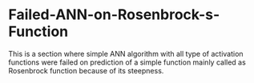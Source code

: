 # Failed-ANN-on-Rosenbrock-s-Function
This is a section where simple ANN algorithm with all type of activation functions were failed on prediction of a simple function mainly called as Rosenbrock function because of its steepness.
